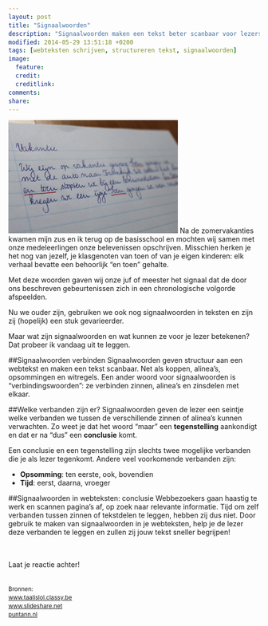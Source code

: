 ```yaml
---
layout: post
title: "Signaalwoorden"
description: "Signaalwoorden maken een tekst beter scanbaar voor lezers. Hoe? Dat vertel ik in deze blogpost."
modified: 2014-05-29 13:51:18 +0200
tags: [webteksten schrijven, structureren tekst, signaalwoorden]
image:
  feature: 
  credit: 
  creditlink: 
comments: 
share: 
---
```

<img src="../images/signaalwoorden.jpg" alt="Tekst met signaalwoord" class="floatright" title="Tekst met signaalwoord">
Na de zomervakanties kwamen mijn zus en ik terug op de basisschool en mochten wij samen met onze medeleerlingen onze belevenissen
opschrijven. Misschien herken je het nog van jezelf, je klasgenoten van toen of van je eigen kinderen: elk verhaal bevatte een behoorlijk
“en toen” gehalte.

Met deze woorden gaven wij onze juf of meester het signaal dat de door
ons beschreven gebeurtenissen zich in een chronologische volgorde
afspeelden.

Nu we ouder zijn, gebruiken we ook nog signaalwoorden in teksten en
zijn zij (hopelijk) een stuk gevarieerder.

Maar wat zijn signaalwoorden en wat kunnen ze voor je lezer betekenen? 
Dat probeer ik vandaag uit te leggen.


##Signaalwoorden verbinden
Signaalwoorden geven structuur aan een webtekst en maken een tekst
scanbaar. Net als koppen, alinea’s, opsommingen en witregels. Een
ander woord voor signaalwoorden is “verbindingswoorden”: ze verbinden
zinnen, alinea’s en zinsdelen met elkaar.


##Welke verbanden zijn er?
Signaalwoorden geven de lezer een seintje welke verbanden we tussen de
verschillende zinnen of alinea’s kunnen verwachten. Zo weet je dat het
woord “maar”  een **tegenstelling** aankondigt en dat er na “dus” een
**conclusie** komt.

Een conclusie en een tegenstelling zijn slechts twee mogelijke
verbanden die je als lezer tegenkomt. Andere veel voorkomende
verbanden zijn:  
- **Opsomming**: ten eerste, ook, bovendien
- **Tijd**: eerst, daarna, vroeger

##Signaalwoorden in webteksten: conclusie
Webbezoekers gaan haastig te werk en scannen pagina’s af, op zoek naar
relevante informatie. Tijd om zelf verbanden tussen zinnen of
tekstdelen te leggen, hebben zij dus niet. Door gebruik te maken van
signaalwoorden in je webteksten, help je de lezer deze verbanden te
leggen en zullen zij jouw tekst sneller begrijpen!

<br><br>
Laat je reactie achter!
<br><br>

<small>Bronnen:  
<a href="http://www.taalislol.classy.be/signaalwoorden.htm">www.taalislol.classy.be</a>  
<a href="http://www.slideshare.net/Sanderling/signaalwoorden-25876361">www.slideshare.net</a>  
<a href="http://puntann.nl/category/webtekst-schrijven/">puntann.nl</a>
</small>




